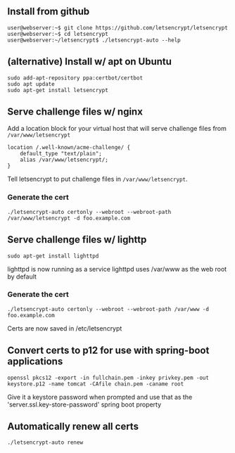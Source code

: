 ## Install from github
```
user@webserver:~$ git clone https://github.com/letsencrypt/letsencrypt
user@webserver:~$ cd letsencrypt
user@webserver:~/letsencrypt$ ./letsencrypt-auto --help
```

## (alternative) Install w/ apt on Ubuntu
```
sudo add-apt-repository ppa:certbot/certbot
sudo apt update
sudo apt-get install letsencrypt
```

## Serve challenge files w/ nginx
Add a location block for your virtual host that will serve challenge files from `/var/www/letsencrypt`
```
location /.well-known/acme-challenge/ {
    default_type "text/plain";
    alias /var/www/letsencrypt/;
}
```

Tell letsencrypt to put challenge files in `/var/www/letsencrypt`.

### Generate the cert
`./letsencrypt-auto certonly --webroot --webroot-path /var/www/letsencrypt -d foo.example.com`

## Serve challenge files w/ lighttp
`sudo apt-get install lighttpd`

lighttpd is now running as a service
lighttpd uses /var/www as the web root by default

### Generate the cert
`./letsencrypt-auto certonly --webroot --webroot-path /var/www -d foo.example.com`

Certs are now saved in /etc/letsencrypt

## Convert certs to p12 for use with spring-boot applications
`openssl pkcs12 -export -in fullchain.pem -inkey privkey.pem -out keystore.p12 -name tomcat -CAfile chain.pem -caname root`

Give it a keystore password when prompted and use that as the 'server.ssl.key-store-password' spring boot property

## Automatically renew all certs
`./letsencrypt-auto renew`
